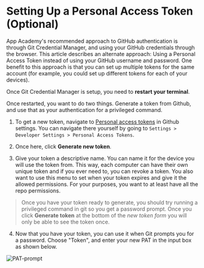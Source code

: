 # Setting Up a Personal Access Token (Optional)

App Academy's recommended approach to GitHub authentication is through Git
Credential Manager, and using your GitHub credentials through the browser. This
article describes an alternate approach: Using a Personal Access Token instead
of using your GitHub username and password. One benefit to this approach is that
you can set up multiple tokens for the same account (for example, you could set
up different tokens for each of your devices).

Once Git Credential Manager is setup, you need to **restart your terminal**.

Once restarted, you want to do two things. Generate a token from Github, and use
that as your authentication for a privileged command.

1. To get a new token, navigate to [Personal access tokens][PAT] in Github
   settings. You can navigate there yourself by going to `Settings > Developer
   Settings > Personal Access Tokens`.

2. Once here, click **Generate new token**.

3. Give your token a descriptive name. You can name it for the device you will
   use the token from. This way, each computer can have their own unique token
   and if you ever need to, you can revoke a token. You also want to use this
   menu to set when your token expires and give it the allowed permissions. For
   your purposes, you want to at least have all the repo permissions.

> Once you have your token ready to generate, you should try running a
> privileged command in git so you get a password prompt. Once you click
> **Generate token** at the bottom of the *new token form* you will only be able
> to see the token once.

4. Now that you have your token, you can use it when Git prompts you for a
   password. Choose "Token", and enter your new PAT in the input box as shown
   below.

![PAT-prompt]

[PAT]: https://github.com/settings/tokens
[PAT-prompt]: https://appacademy-open-assets.s3.us-west-1.amazonaws.com/Modular-Curriculum/content/setup/08-gcm-pat.png
